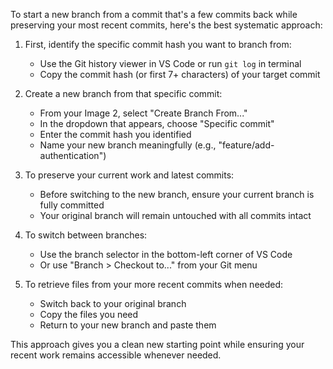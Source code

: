 To start a new branch from a commit that's a few commits back while preserving your most recent commits, here's the best systematic approach:

1. First, identify the specific commit hash you want to branch from:

   - Use the Git history viewer in VS Code or run `git log` in terminal
   - Copy the commit hash (or first 7+ characters) of your target commit

2. Create a new branch from that specific commit:

   - From your Image 2, select "Create Branch From..."
   - In the dropdown that appears, choose "Specific commit"
   - Enter the commit hash you identified
   - Name your new branch meaningfully (e.g., "feature/add-authentication")

3. To preserve your current work and latest commits:

   - Before switching to the new branch, ensure your current branch is fully committed
   - Your original branch will remain untouched with all commits intact

4. To switch between branches:

   - Use the branch selector in the bottom-left corner of VS Code
   - Or use "Branch > Checkout to..." from your Git menu

5. To retrieve files from your more recent commits when needed:
   - Switch back to your original branch
   - Copy the files you need
   - Return to your new branch and paste them

This approach gives you a clean new starting point while ensuring your recent work remains accessible whenever needed.
